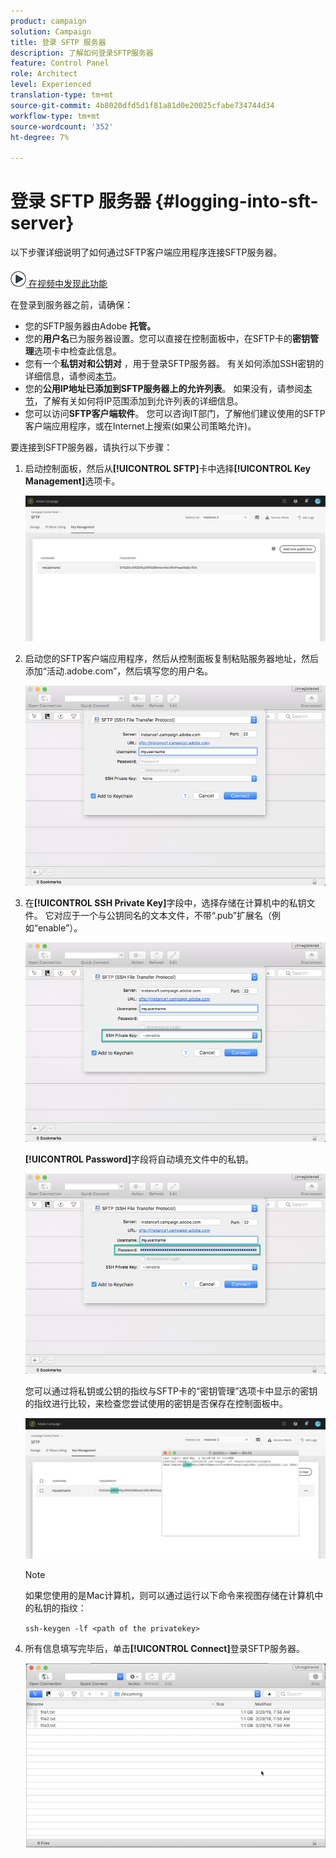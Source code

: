 ```yaml
---
product: campaign
solution: Campaign
title: 登录 SFTP 服务器
description: 了解如何登录SFTP服务器
feature: Control Panel
role: Architect
level: Experienced
translation-type: tm+mt
source-git-commit: 4b8020dfd5d1f81a81d0e20025cfabe734744d34
workflow-type: tm+mt
source-wordcount: '352'
ht-degree: 7%

---
```



# 登录 SFTP 服务器 {#logging-into-sft-server}

以下步骤详细说明了如何通过SFTP客户端应用程序连接SFTP服务器。

![](assets/do-not-localize/how-to-video.png)[ 在视频中发现此功能](https://video.tv.adobe.com/v/27263?quality=12)

在登录到服务器之前，请确保：

* 您的SFTP服务器由Adobe **托管。**
* 您的&#x200B;**用户名**&#x200B;已为服务器设置。您可以直接在控制面板中，在SFTP卡的&#x200B;**密钥管理**&#x200B;选项卡中检查此信息。
* 您有一个&#x200B;**私钥对和公钥对** ，用于登录SFTP服务器。 有关如何添加SSH密钥的详细信息，请参阅[本节](../../sftp/using/key-management.md)。
* 您的&#x200B;**公用IP地址已添加到SFTP服务器上的允许列表**。 如果没有，请参阅[本节](../../sftp/using/ip-range-allow-listing.md)，了解有关如何将IP范围添加到允许列表的详细信息。
* 您可以访问&#x200B;**SFTP客户端软件**。 您可以咨询IT部门，了解他们建议使用的SFTP客户端应用程序，或在Internet上搜索(如果公司策略允许)。

要连接到SFTP服务器，请执行以下步骤：

1. 启动控制面板，然后从&#x200B;**[!UICONTROL SFTP]**&#x200B;卡中选择&#x200B;**[!UICONTROL Key Management]**&#x200B;选项卡。

   ![](assets/sftp_card.png)

1. 启动您的SFTP客户端应用程序，然后从控制面板复制粘贴服务器地址，然后添加“活动.adobe.com”，然后填写您的用户名。

   ![](assets/do-not-localize/connect1.png)

1. 在&#x200B;**[!UICONTROL SSH Private Key]**&#x200B;字段中，选择存储在计算机中的私钥文件。 它对应于一个与公钥同名的文本文件，不带“.pub”扩展名（例如“enable”）。

   ![](assets/do-not-localize/connect2.png)

   **[!UICONTROL Password]**&#x200B;字段将自动填充文件中的私钥。

   ![](assets/do-not-localize/connect3.png)

   您可以通过将私钥或公钥的指纹与SFTP卡的“密钥管理”选项卡中显示的密钥的指纹进行比较，来检查您尝试使用的密钥是否保存在控制面板中。

   ![](assets/fingerprint_compare.png)

   >[!NOTE]
   >
   >如果您使用的是Mac计算机，则可以通过运行以下命令来视图存储在计算机中的私钥的指纹：
   >
   >`ssh-keygen -lf <path of the privatekey>`

1. 所有信息填写完毕后，单击&#x200B;**[!UICONTROL Connect]**&#x200B;登录SFTP服务器。

   ![](assets/do-not-localize/sftpconnected.png)
